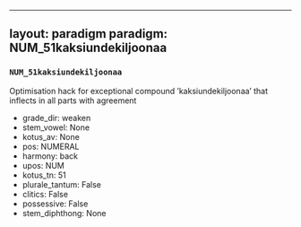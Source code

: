 
---
layout: paradigm
paradigm: NUM_51kaksiundekiljoonaa
---
### ` NUM_51kaksiundekiljoonaa `

Optimisation hack for exceptional compound ’kaksiundekiljoonaa’ that inflects in all parts with agreement
* grade_dir: weaken
* stem_vowel: None
* kotus_av: None
* pos: NUMERAL
* harmony: back
* upos: NUM
* kotus_tn: 51
* plurale_tantum: False
* clitics: False
* possessive: False
* stem_diphthong: None

